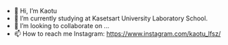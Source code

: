 - 👋 Hi, I’m Kaotu
- 🌱 I’m currently studying at Kasetsart University Laboratory School.
- 💞️ I’m looking to collaborate on ...
- 📫 How to reach me Instagram: https://www.instagram.com/kaotu_lfsz/

<!---
Kaotu999/Kaotu999 is a ✨ special ✨ repository because its `README.md` (this file) appears on your GitHub profile.
You can click the Preview link to take a look at your changes.
--->
